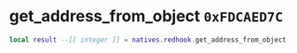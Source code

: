# get_address_from_object `0xFDCAED7C`

```lua
local result --[[ integer ]] = natives.redhook.get_address_from_object(_object --[[ integer ]])
```
